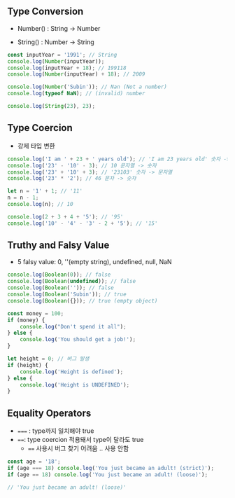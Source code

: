 ## Type Conversion

- Number() : String -> Number

- String() : Number -> String

```js
const inputYear = '1991'; // String
console.log(Number(inputYear));
console.log(inputYear + 18); // 199118
console.log(Number(inputYear) + 18); // 2009

console.log(Number('Subin')); // Nan (Not a number)
console.log(typeof NaN); // (invalid) number

console.log(String(23), 23);
```

## Type Coercion

- 강제 타입 변환

```js
console.log('I am ' + 23 + ' years old'); // 'I am 23 years old' 숫자 -> 문자열
console.log('23' - '10' - 3); // 10 문자열 -> 숫자
console.log('23' + '10' + 3); // '23103' 숫자 -> 문자열
console.log('23' * '2'); // 46 문자 -> 숫자

let n = '1' + 1; // '11'
n = n - 1;
console.log(n); // 10

console.log(2 + 3 + 4 + '5'); // '95'
console.log('10' - '4' - '3' - 2 + '5'); // '15'
```

## Truthy and Falsy Value

- 5 falsy value: 0, ''(empty string), undefined, null, NaN

```js
console.log(Boolean(0)); // false
console.log(Boolean(undefined)); // false
console.log(Boolean('')); // false
console.log(Boolean('Subin')); // true
console.log(Boolean({})); // true (empty object)

const money = 100;
if (money) {
    console.log("Don't spend it all");
} else {
    console.log('You should get a job!');
}

let height = 0; // 버그 발생
if (height) {
    console.log('Height is defined');
} else {
    console.log('Height is UNDEFINED');
}
```

## Equality Operators

- `===` : type까지 일치해야 true
- `==`: type coercion 적용돼서 type이 달라도 true
  - `==` 사용시 버그 찾기 어려움 .. 사용 안함

```js
const age = '18';
if (age === 18) console.log('You just became an adult! (strict)');
if (age == 18) console.log('You just became an adult! (loose)');

// 'You just became an adult! (loose)'
```

